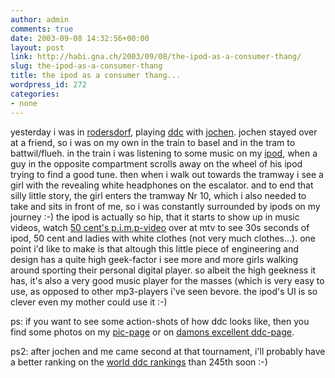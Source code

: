 ```yaml
---
author: admin
comments: true
date: 2003-09-08 14:32:56+00:00
layout: post
link: http://habi.gna.ch/2003/09/08/the-ipod-as-a-consumer-thang/
slug: the-ipod-as-a-consumer-thang
title: the ipod as a consumer thang...
wordpress_id: 272
categories:
- none
---
```


yesterday i was in [rodersdorf](http://www.ddc.gmxhome.de/uebersicht.html), playing [ddc](http://www.wikipedia.org/wiki/DDC_Frisbee) with [jochen](http://habi.gna.ch/pics/DDC/Pages/18.html).
jochen stayed over at a friend, so i was on my own in the train to basel and in the tram to battwil/flueh.
in the train i was listening to some music on my [ipod](http://www.apple.com/ipod/), when a guy in the opposite compartment scrolls away on the wheel of his ipod trying to find a good tune. then when i walk out towards the tramway i see a girl with the revealing white headphones on the escalator. and to end that silly little story, the girl enters the tramway Nr 10, which i also needed to take and sits in front of me, so i was constantly surrounded by ipods on my journey :-)
the ipod is actually so hip, that it starts to show up in music videos, watch [50 cent's p.i.m.p-video](http://www.mtv.com/sitewide/videoplayer/index.jhtml?vid=22637&channelID=1&gateway=bands&paid=860639&s1=az&s2=50_cent&adPth=/adsetup/bands/&adPN=audvid#) over at mtv to see 30s seconds of ipod, 50 cent and ladies with white clothes (not very much clothes...).
one point i'd like to make is that altough this little piece of engineering and design has a quite high geek-factor i see more and more girls walking around sporting their personal digital player. so albeit the high geekness it has, it's also a very good music player for the masses (which is very easy to use, as opposed to other mp3-players i've seen bevore. the ipod's UI is so clever even my mother could use it :-)

ps: if you want to see some action-shots of how ddc looks like, then you find some photos on my [pic-page](http://habi.gna.ch/pics/DDC/index.html) or on [damons excellent ddc-page](http://www.pellucid.com/conrad/ddc/).

ps2: after jochen and me came second at that tournament, i'll probably have a better ranking on the [world ddc rankings](http://www.pellucid.com/conrad/ddc/results/rankings25.html) than 245th soon :-)
